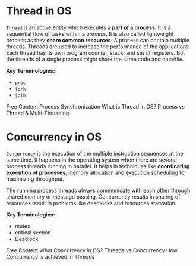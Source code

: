 # Thread in OS

`Thread` is an active entity which executes a **part of a process**. It is a sequential flow of tasks within a process. It is also called lightweight process as they **share common resources**. A process can contain multiple threads. Threads are used to increase the performance of the applications.
Each thread has its own program counter, stack, and set of registers. But the threads of a single process might share the same code and data/file.

**Key Terminologies:**
* `proc`
* `fork`
* `join`

<ResourceGroupTitle>Free Content</ResourceGroupTitle>
<BadgeLink colorScheme='yellow' badgeText='Read' href='https://www.geeksforgeeks.org/introduction-of-process-synchronization/'>Process Synchronization</BadgeLink>
<BadgeLink colorScheme='yellow' badgeText='Read' href='https://www.geeksforgeeks.org/thread-in-operating-system/'>What is Thread in OS?</BadgeLink>
<BadgeLink colorScheme='yellow' badgeText='Read' href='https://www.scaler.com/topics/operating-system/threads-in-operating-system/'>Process vs Thread & Multi-Threading</BadgeLink>

# Concurrency in OS

`Concurrency` is the execution of the multiple instruction sequences at the same time. It happens in the operating system when there are several process threads running in parallel. It helps in techniques like **coordinating execution of processes**, memory allocation and execution scheduling for maximizing throughput. 

The running process threads always communicate with each other through shared memory or message passing. Concurrency results in sharing of resources result in problems like deadlocks and resources starvation.

**Key Terminologies:**
* mutex
* critical section
* Deadlock

<ResourceGroupTitle>Free Content</ResourceGroupTitle>
<BadgeLink colorScheme='yellow' badgeText='Read' href='https://www.geeksforgeeks.org/concurrency-in-operating-system/'>What Concurrency in OS?</BadgeLink>
<BadgeLink colorScheme='yellow' badgeText='Read' href='https://medium.com/@azizomarck/how-is-concurrency-different-from-parallelism-334b6d5c869a'>Threads vs Concurrency</BadgeLink>
<BadgeLink colorScheme='yellow' badgeText='Read' href='https://medium.com/@akhandmishra/operating-system-threads-and-concurrency-aec2036b90f8'>How Concurrency is achieved in Threads</BadgeLink>